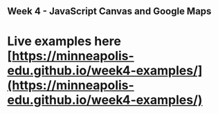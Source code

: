 ## Week 4 - JavaScript Canvas and Google Maps

# Live examples here [https://minneapolis-edu.github.io/week4-examples/](https://minneapolis-edu.github.io/week4-examples/)